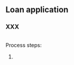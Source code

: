 ## Loan application

### XXX

```mermaid

```

Process steps:

1.

<div style="page-break-after: always;"></div>
